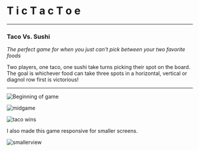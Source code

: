 # T i c  T a c  T o e
---
### Taco Vs. Sushi 
*The perfect game for when you just can't pick between your two favorite foods*


Two players, one taco, one sushi take turns picking their spot on the board. The goal is whichever food can take three spots in a horizontal, vertical or diagnol row first is victorious!

---


![Beginning of game](https://i.imgur.com/nN3R3eH.png?1)

![midgame](https://i.imgur.com/x4OfIfF.png?1)

![taco wins](https://i.imgur.com/zz3ELSo.png?1)


I also made this game responsive for smaller screens.

![smallerview](https://i.imgur.com/Rq6C7Z5.png?1)
